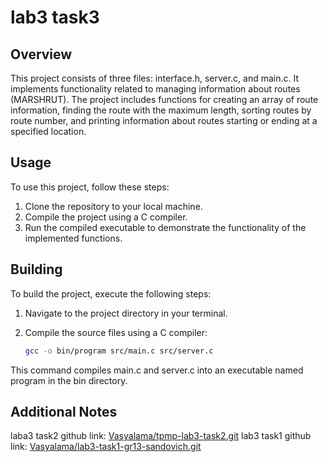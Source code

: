 # lab3 task3

## Overview

This project consists of three files: interface.h, server.c, and main.c. It implements functionality related to managing information about routes (MARSHRUT). The project includes functions for creating an array of route information, finding the route with the maximum length, sorting routes by route number, and printing information about routes starting or ending at a specified location.

## Usage

To use this project, follow these steps:

1. Clone the repository to your local machine.
2. Compile the project using a C compiler.
3. Run the compiled executable to demonstrate the functionality of the implemented functions.

## Building

To build the project, execute the following steps:

1. Navigate to the project directory in your terminal.
2. Compile the source files using a C compiler:

   ```bash
   gcc -o bin/program src/main.c src/server.c
This command compiles main.c and server.c into an executable named program in the bin directory.

## Additional Notes

laba3 task2 github link: [Vasyalama/tpmp-lab3-task2.git](https://github.com/Vasyalama/tpmp-lab3-task2.git)
lab3 task1 github link: [Vasyalama/lab3-task1-gr13-sandovich.git](https://github.com/Vasyalama/lab3-task1-gr13-sandovich.git)
